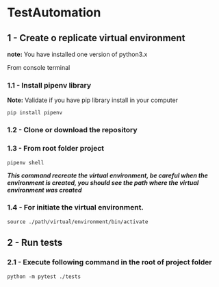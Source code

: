 # TestAutomation

## 1 - Create o replicate virtual environment

**note:** You have installed one version of python3.x

From console terminal

### 1.1 - Install pipenv library

**Note:** Validate if you have pip library install in your computer

```
pip install pipenv
```
### 1.2 - Clone or download the repository

### 1.3 - From root folder project

```
pipenv shell
```
**_This command recreate the virtual environment, be careful when the environment is created, you should see the path where the virtual environment was created_**

### 1.4 - For initiate the virtual environment.

```
source ./path/virtual/environment/bin/activate
```

## 2 - Run tests
### 2.1 - Execute following command in the root of project folder
```
python -m pytest ./tests
```
